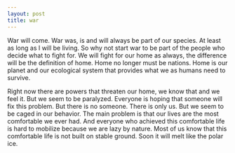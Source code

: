 ```yaml
---
layout: post
title: war
---
```


War will come. War was, is and will always be part of our species. At least as long as I will be living. So why not start war to be part of the people who decide what to fight for. We will fight for our home as always, the difference will be the definition of home. Home no longer must be nations. Home is our planet and our ecological system that provides what we as humans need to survive.

Right now there are powers that threaten our home, we know that and we feel it. But we seem to be paralyzed. Everyone is hoping that someone will fix this problem. But there is no someone. There is only us. But we seem to be caged in our behavior. The main problem is that our lives are the most comfortable we ever had. And everyone who achieved this comfortable life is hard to mobilize because we are lazy by nature. Most of us know that this comfortable life is not built on stable ground. Soon it will melt like the polar ice.